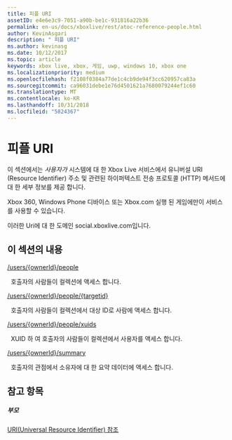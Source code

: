 ```yaml
---
title: 피플 URI
assetID: e4e6e3c9-7051-a90b-be1c-931816a22b36
permalink: en-us/docs/xboxlive/rest/atoc-reference-people.html
author: KevinAsgari
description: " 피플 URI"
ms.author: kevinasg
ms.date: 10/12/2017
ms.topic: article
keywords: xbox live, xbox, 게임, uwp, windows 10, xbox one
ms.localizationpriority: medium
ms.openlocfilehash: f2108f0384a77de1c4cb9de94f3cc620957ca83a
ms.sourcegitcommit: ca96031debe1e76d4501621a7680079244ef1c60
ms.translationtype: MT
ms.contentlocale: ko-KR
ms.lasthandoff: 10/31/2018
ms.locfileid: "5824367"
---
```

# <a name="people-uris"></a>피플 URI
 
이 섹션에서는 *사용자가* 시스템에 대 한 Xbox Live 서비스에서 유니버설 URI (Resource Identifier) 주소 및 관련된 하이퍼텍스트 전송 프로토콜 (HTTP) 메서드에 대 한 세부 정보를 제공 합니다.
 
Xbox 360, Windows Phone 디바이스 또는 Xbox.com 실행 된 게임에만이 서비스를 사용할 수 있습니다.
 
이러한 Uri에 대 한 도메인 social.xboxlive.com입니다.
 
<a id="ID4EPB"></a>

 
## <a name="in-this-section"></a>이 섹션의 내용

[/users/{ownerId}/people](uri-usersowneridpeople.md)

&nbsp;&nbsp;호출자의 사람들이 컬렉션에 액세스 합니다.

[/users/{ownerId}/people/{targetid}](uri-usersowneridpeopletargetid.md)

&nbsp;&nbsp;호출자의 사람들이 컬렉션에서 대상 ID로 사람에 액세스 합니다.

[/users/{ownerId}/people/xuids](uri-usersowneridpeoplexuids.md)

&nbsp;&nbsp;XUID 하 여 호출자의 사람들이 컬렉션에서 사용자를 액세스 합니다.

[/users/{ownerId}/summary](uri-usersowneridsummary.md)

&nbsp;&nbsp;호출자의 관점에서 소유자에 대 한 요약 데이터에 액세스 합니다.
 
<a id="ID4E5B"></a>

 
## <a name="see-also"></a>참고 항목
 
<a id="ID4EAC"></a>

 
##### <a name="parent"></a>부모 

[URI(Universal Resource Identifier) 참조](../atoc-xboxlivews-reference-uris.md)

   